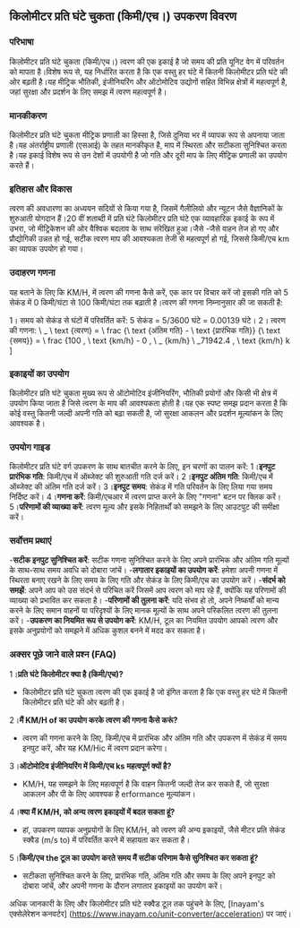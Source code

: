 ## किलोमीटर प्रति घंटे चुकता (किमी/एच।) उपकरण विवरण

### परिभाषा
किलोमीटर प्रति घंटे चुकता (किमी/एच।) त्वरण की एक इकाई है जो समय की प्रति यूनिट वेग में परिवर्तन को मापता है।विशेष रूप से, यह निर्धारित करता है कि एक वस्तु हर घंटे में कितनी किलोमीटर प्रति घंटे की ओर बढ़ती है।यह मीट्रिक भौतिकी, इंजीनियरिंग और ऑटोमोटिव उद्योगों सहित विभिन्न क्षेत्रों में महत्वपूर्ण है, जहां सुरक्षा और प्रदर्शन के लिए समझ में त्वरण महत्वपूर्ण है।

### मानकीकरण
किलोमीटर प्रति घंटे चुकता मीट्रिक प्रणाली का हिस्सा है, जिसे दुनिया भर में व्यापक रूप से अपनाया जाता है।यह अंतर्राष्ट्रीय प्रणाली (एसआई) के तहत मानकीकृत है, माप में स्थिरता और सटीकता सुनिश्चित करता है।यह इकाई विशेष रूप से उन देशों में उपयोगी है जो गति और दूरी माप के लिए मीट्रिक प्रणाली का उपयोग करते हैं।

### इतिहास और विकास
त्वरण की अवधारणा का अध्ययन सदियों से किया गया है, जिसमें गैलीलियो और न्यूटन जैसे वैज्ञानिकों के शुरुआती योगदान हैं।20 वीं शताब्दी में प्रति घंटे किलोमीटर प्रति घंटे एक व्यावहारिक इकाई के रूप में उभरा, जो मीट्रिकेशन की ओर वैश्विक बदलाव के साथ संरेखित हुआ।जैसे -जैसे वाहन तेज हो गए और प्रौद्योगिकी उन्नत हो गई, सटीक त्वरण माप की आवश्यकता तेजी से महत्वपूर्ण हो गई, जिससे किमी/एच km का व्यापक उपयोग हो गया।

### उदाहरण गणना
यह बताने के लिए कि KM/H, में त्वरण की गणना कैसे करें, एक कार पर विचार करें जो इसकी गति को 5 सेकंड में 0 किमी/घंटा से 100 किमी/घंटा तक बढ़ाती है।त्वरण की गणना निम्नानुसार की जा सकती है:

1। समय को सेकंड से घंटों में परिवर्तित करें: 5 सेकंड = 5/3600 घंटे = 0.00139 घंटे।
2। त्वरण की गणना:
\ _
\ text {त्वरण} = \ frac {\ text {अंतिम गति} - \ text {प्रारंभिक गति}} {\ text {समय}} = \ frac {100 \, \ text {km/h} - 0 \, \ _ {km/h} \ _71942.4 \, \ text {km/h} k
\]

### इकाइयों का उपयोग
किलोमीटर प्रति घंटे चुकता मुख्य रूप से ऑटोमोटिव इंजीनियरिंग, भौतिकी प्रयोगों और किसी भी क्षेत्र में उपयोग किया जाता है जिसे त्वरण के माप की आवश्यकता होती है।यह एक स्पष्ट समझ प्रदान करता है कि कोई वस्तु कितनी जल्दी अपनी गति को बढ़ा सकती है, जो सुरक्षा आकलन और प्रदर्शन मूल्यांकन के लिए आवश्यक है।

### उपयोग गाइड
किलोमीटर प्रति घंटे वर्ग उपकरण के साथ बातचीत करने के लिए, इन चरणों का पालन करें:
1।**इनपुट प्रारंभिक गति**: किमी/एच में ऑब्जेक्ट की शुरुआती गति दर्ज करें।
2।**इनपुट अंतिम गति**: किमी/एच में ऑब्जेक्ट की अंतिम गति दर्ज करें।
3।**इनपुट समय**: सेकंड में गति परिवर्तन के लिए लिया गया समय निर्दिष्ट करें।
4।**गणना करें**: किमी/एचआर में त्वरण प्राप्त करने के लिए "गणना" बटन पर क्लिक करें।
5।**परिणामों की व्याख्या करें**: त्वरण मूल्य और इसके निहितार्थों को समझने के लिए आउटपुट की समीक्षा करें।

### सर्वोत्तम प्रथाएं
-**सटीक इनपुट सुनिश्चित करें**: सटीक गणना सुनिश्चित करने के लिए अपने प्रारंभिक और अंतिम गति मूल्यों के साथ-साथ समय अवधि को दोबारा जांचें।
-**लगातार इकाइयों का उपयोग करें**: हमेशा अपनी गणना में स्थिरता बनाए रखने के लिए समय के लिए गति और सेकंड के लिए किमी/एच का उपयोग करें।
-**संदर्भ को समझें**: अपने आप को उस संदर्भ से परिचित करें जिसमें आप त्वरण को माप रहे हैं, क्योंकि यह परिणामों की व्याख्या को प्रभावित कर सकता है।
-**परिणामों की तुलना करें**: यदि संभव हो तो, अपने निष्कर्षों को मान्य करने के लिए समान वाहनों या परिदृश्यों के लिए मानक मूल्यों के साथ अपने परिकलित त्वरण की तुलना करें।
-**उपकरण का नियमित रूप से उपयोग करें**: KM/H, टूल का नियमित उपयोग आपको त्वरण और इसके अनुप्रयोगों को समझने में अधिक कुशल बनने में मदद कर सकता है।

### अक्सर पूछे जाने वाले प्रश्न (FAQ)

1।**प्रति घंटे किलोमीटर क्या है (किमी/एच)?**
- किलोमीटर प्रति घंटे चुकता त्वरण की एक इकाई है जो इंगित करता है कि एक वस्तु हर घंटे में कितनी किलोमीटर प्रति घंटे की ओर बढ़ती है।

2।**मैं KM/H of का उपयोग करके त्वरण की गणना कैसे करूं?**
- त्वरण की गणना करने के लिए, किमी/एच में प्रारंभिक और अंतिम गति और उपकरण में सेकंड में समय इनपुट करें, और यह KM/Hic में त्वरण प्रदान करेगा।

3।**ऑटोमोटिव इंजीनियरिंग में किमी/एच ks महत्वपूर्ण क्यों है?**
- KM/H, यह समझने के लिए महत्वपूर्ण है कि वाहन कितनी जल्दी तेज कर सकते हैं, जो सुरक्षा आकलन और पी के लिए आवश्यक है erformance मूल्यांकन।

4।**क्या मैं KM/H, को अन्य त्वरण इकाइयों में बदल सकता हूं?**
- हां, उपकरण व्यापक अनुप्रयोगों के लिए KM/H, को त्वरण की अन्य इकाइयों, जैसे मीटर प्रति सेकंड स्क्वैड (m/s to) में परिवर्तित करने में सहायता कर सकता है।

5।**किमी/एच the टूल का उपयोग करते समय मैं सटीक परिणाम कैसे सुनिश्चित कर सकता हूं?**
- सटीकता सुनिश्चित करने के लिए, प्रारंभिक गति, अंतिम गति और समय के लिए अपने इनपुट को दोबारा जांचें, और अपनी गणना के दौरान लगातार इकाइयों का उपयोग करें।

अधिक जानकारी के लिए और किलोमीटर प्रति घंटे स्क्वैड टूल तक पहुंचने के लिए, [Inayam's एक्सेलेरेशन कनवर्टर] (https://www.inayam.co/unit-converter/acceleration) पर जाएं।